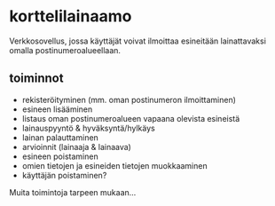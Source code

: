 # korttelilainaamo

Verkkosovellus, jossa käyttäjät voivat ilmoittaa esineitään lainattavaksi omalla postinumeroalueellaan.

## toiminnot

* rekisteröityminen (mm. oman postinumeron ilmoittaminen)
* esineen lisääminen
* listaus oman postinumeroalueen vapaana olevista esineistä
* lainauspyyntö & hyväksyntä/hylkäys
* lainan palauttaminen
* arvioinnit (lainaaja & lainaava)
* esineen poistaminen
* omien tietojen ja esineiden tietojen muokkaaminen
* käyttäjän poistaminen?

Muita toimintoja tarpeen mukaan...
